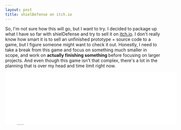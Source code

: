 ```yaml
---
layout: post
title: shielDefense on itch.io
---
```

So, I'm not sure how this will go, but I want to try. I decided to package up what I have so far with shielDefense and try to sell it on <a href="http://jonathanhirz.itch.io/shieldefense">itch.io</a>. I don't really know how smart it is to sell an unfinished prototype + source code to a game, but I figure someone might want to check it out. Honestly, I need to take a break from this game and focus on something much smaller in scope, and work on <strong>actually finishing something </strong>before focusing on larger projects. And even though this game isn't that complex, there's a lot in the planning that is over my head and time limit right now.

<iframe src="//itch.io/embed/889?linkback=true" width="552" height="167" frameborder="0"></iframe>
